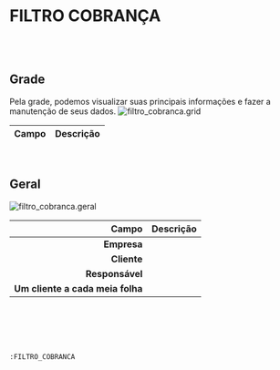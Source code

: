 # FILTRO COBRANÇA
<br>
<br>

## Grade
Pela grade, podemos visualizar suas principais informações e fazer a manutenção de seus dados.
![filtro_cobranca.grid](https://raw.githubusercontent.com/netforcews/docs-erp/master/geral/imagens/filtro_cobranca.grid.png)

Campo | Descrição
--:|---
<br>

## Geral
![filtro_cobranca.geral](https://raw.githubusercontent.com/netforcews/docs-erp/master/geral/imagens/filtro_cobranca.geral.png)

Campo | Descrição
--:|---
**Empresa** | 
**Cliente** | 
**Responsável** | 
**Um cliente a cada meia folha** | 
<br>
<br>
<br>
<br>

```:FILTRO_COBRANCA```
